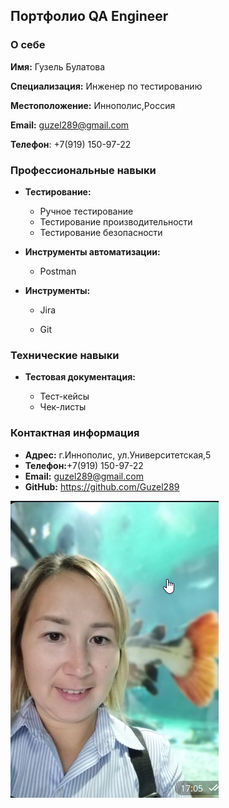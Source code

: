 ## **Портфолио QA Engineer** 
### **О себе** 

**Имя:**  Гузель Булатова

**Специализация:** Инженер по тестированию

**Местоположение:** Иннополис,Россия

**Email:** guzel289@gmail.com

**Телефон**: +7(919) 150-97-22

### **Профессиональные навыки**
- **Тестирование:**
  
  -  Ручное тестирование
  -  Тестирование производительности
  -  Тестирование безопасности

- **Инструменты автоматизации:**
  
   - Postman
 - **Инструменты:**

    - Jira

   - Git

### **Технические навыки** 

- **Тестовая документация:**

  - Тест-кейсы
  - Чек-листы
### Контактная информация
- **Адрес:** г.Иннополис, ул.Университетская,5
- **Телефон:**+7(919) 150-97-22
- **Email:** guzel289@gmail.com
-  **GitHub:** https://github.com/Guzel289

![Моё фото](image.png)

